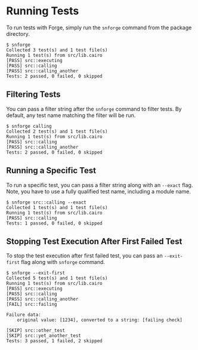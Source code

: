 # Running Tests

To run tests with Forge, simply run the `snforge` command from the package directory.

```shell
$ snforge
Collected 3 test(s) and 1 test file(s)
Running 1 test(s) from src/lib.cairo
[PASS] src::executing
[PASS] src::calling
[PASS] src::calling_another
Tests: 2 passed, 0 failed, 0 skipped
```

## Filtering Tests

You can pass a filter string after the `snforge` command to filter tests.
By default, any test name matching the filter will be run.

```shell
$ snforge calling
Collected 2 test(s) and 1 test file(s)
Running 1 test(s) from src/lib.cairo
[PASS] src::calling
[PASS] src::calling_another
Tests: 2 passed, 0 failed, 0 skipped
```

## Running a Specific Test

To run a specific test, you can pass a filter string along with an `--exact` flag.
Note, you have to use a fully qualified test name, including a module name.

```shell
$ snforge src::calling --exact
Collected 1 test(s) and 1 test file(s)
Running 1 test(s) from src/lib.cairo
[PASS] src::calling
Tests: 1 passed, 0 failed, 0 skipped
```

## Stopping Test Execution After First Failed Test

To stop the test execution after first failed test, you can pass an `--exit-first` flag along with `snforge` command.

```shell
$ snforge --exit-first
Collected 5 test(s) and 1 test file(s)
Running 1 test(s) from src/lib.cairo
[PASS] src::executing
[PASS] src::calling
[PASS] src::calling_another
[FAIL] src::failing

Failure data:
    original value: [1234], converted to a string: [failing check]
    
[SKIP] src::other_test
[SKIP] src::yet_another_test
Tests: 3 passed, 1 failed, 2 skipped
```
